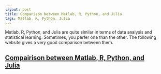```yaml
---
layout: post
title: Comparison between Matlab, R, Python, and Julia
tags: Matlab, R, Python, Julia
---
```


Matlab, R, Python, and Julia are quite similar in terms of data analysis and statistical learning. Sometimes, you perfer one than the other. The following website gives a very good comparison between them.

## [Compairison between Matlab, R, Python, and Julia](http://hyperpolyglot.org/numerical-analysis) 
